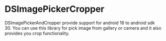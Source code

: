# DSImagePickerCropper
DSImagePickerAndCropper provide support for android 16 to android sdk 30. You can use this library for pick image from gallery or camera and it also provides you crop functionality.
